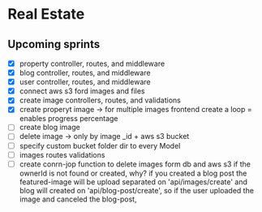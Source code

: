 # Real Estate

## Upcoming sprints

- [x] property controller, routes, and middleware
- [x] blog controller, routes, and middleware
- [x] user controller, routes, and middleware
- [x] connect aws s3 ford images and files
- [x] create image controllers, routes, and validations
- [x] create properyt image -> for multiple images frontend create a loop = enables progress percentage
- [ ] create blog image
- [ ] delete image -> only by image _id + aws s3 bucket
- [ ] specify custom bucket folder dir to every Model
- [ ] images routes validations
- [ ] create conrn-jop function to delete images form db and aws s3 if the ownerId is not found or created, why? if you created a blog post the featured-image will be upload separated on 'api/images/create' and blog will created on 'api/blog-post/create', so if the user uploaded the image and canceled the blog-post, 
